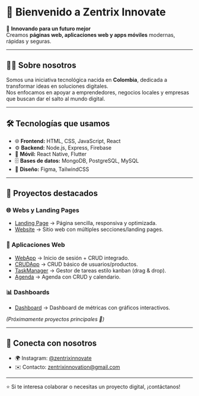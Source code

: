 # 👋 Bienvenido a Zentrix Innovate

🚀 **Innovando para un futuro mejor**  
Creamos **páginas web, aplicaciones web y apps móviles** modernas, rápidas y seguras.  

---

## 🧑‍💻 Sobre nosotros
Somos una iniciativa tecnológica nacida en **Colombia**, dedicada a transformar ideas en soluciones digitales.  
Nos enfocamos en apoyar a emprendedores, negocios locales y empresas que buscan dar el salto al mundo digital.  

---

## 🛠️ Tecnologías que usamos
- 🌐 **Frontend:** HTML, CSS, JavaScript, React 
- ⚙️ **Backend:** Node.js, Express, Firebase  
- 📱 **Móvil:** React Native, Flutter  
- 🗄️ **Bases de datos:** MongoDB, PostgreSQL, MySQL  
- 🎨 **Diseño:** Figma, TailwindCSS  

---

## 🚀 Proyectos destacados

### 🌐 Webs y Landing Pages
- [Landing Page](https://github.com/zentrixinnovation-zxi/landingpage-zentrixinnovate) → Página sencilla, responsiva y optimizada.
- [Website](https://github.com/zentrixinnovation-zxi/website-zentrixinnovate) → Sitio web con múltiples secciones/landing pages.

### 📲 Aplicaciones Web
- [WebApp](https://github.com/zentrixinnovation-zxi/webapp-zentrixinnovate) → Inicio de sesión + CRUD integrado.
- [CRUDApp](https://github.com/zentrixinnovation-zxi/crudapp-zentrixinnovate) → CRUD básico de usuarios/productos.
- [TaskManager](https://github.com/zentrixinnovation-zxi/taskmanager-zentrixinnovate) → Gestor de tareas estilo kanban (drag & drop).
- [Agenda](https://github.com/zentrixinnovation-zxi/agenda-zentrixinnovate) → Agenda con CRUD y calendario.

### 📊 Dashboards
- [Dashboard](https://github.com/zentrixinnovation-zxi/dashboard-zentrixinnovate) → Dashboard de métricas con gráficos interactivos.


*(Próximamente proyectos principales 🚀)*  

---

## 📲 Conecta con nosotros
- 🌍 Instagram: [@zentrixinnovate](https://instagram.com/zentrix.innovate)  
- ✉️ Contacto: zentrixinnovation@gmail.com 

---

⭐️ Si te interesa colaborar o necesitas un proyecto digital, ¡contáctanos!
